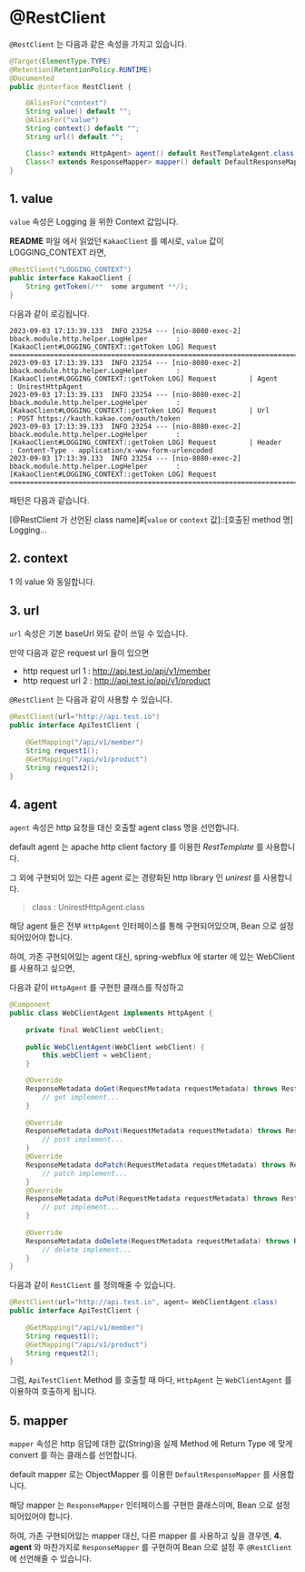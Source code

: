 # @RestClient

`@RestClient` 는 다음과 같은 속성을 가지고 있습니다.

```java
@Target(ElementType.TYPE)
@Retention(RetentionPolicy.RUNTIME)
@Documented
public @interface RestClient {

    @AliasFor("context")
    String value() default "";
    @AliasFor("value")
    String context() default "";
    String url() default "";

    Class<? extends HttpAgent> agent() default RestTemplateAgent.class;
    Class<? extends ResponseMapper> mapper() default DefaultResponseMapper.class;
}
```

## 1. value

`value` 속성은 Logging 을 위한 Context 값입니다.

**README** 파일 에서 읽었던 `KakaoClient` 를 예시로, `value` 값이 LOGGING_CONTEXT 라면,
```java
@RestClient("LOGGING_CONTEXT")
public interface KakaoClient {
    String getToken(/**  some argument **/);
}
```

다음과 같이 로깅됩니다.

```shell
2023-09-03 17:13:39.133  INFO 23254 --- [nio-8080-exec-2] bback.module.http.helper.LogHelper       : [KakaoClient#LOGGING_CONTEXT::getToken LOG] Request		========================================================================================
2023-09-03 17:13:39.133  INFO 23254 --- [nio-8080-exec-2] bback.module.http.helper.LogHelper       : [KakaoClient#LOGGING_CONTEXT::getToken LOG] Request		| Agent				: UnirestHttpAgent
2023-09-03 17:13:39.133  INFO 23254 --- [nio-8080-exec-2] bback.module.http.helper.LogHelper       : [KakaoClient#LOGGING_CONTEXT::getToken LOG] Request		| Url				: POST https://kauth.kakao.com/oauth/token
2023-09-03 17:13:39.133  INFO 23254 --- [nio-8080-exec-2] bback.module.http.helper.LogHelper       : [KakaoClient#LOGGING_CONTEXT::getToken LOG] Request		| Header			: Content-Type - application/x-www-form-urlencoded
2023-09-03 17:13:39.133  INFO 23254 --- [nio-8080-exec-2] bback.module.http.helper.LogHelper       : [KakaoClient#LOGGING_CONTEXT::getToken LOG] Request		========================================================================================
```

패턴은 다음과 같습니다.

[@RestClient 가 선언된 class name]#[`value` or `context` 값]::[호출된 method 명] Logging...

## 2. context

1 의 value 와 동일합니다.

## 3. url

`url` 속성은 기본 baseUrl 와도 같이 쓰일 수 있습니다.

만약 다음과 같은 request url 들이 있으면

* http request url 1 : http://api.test.io/api/v1/member
* http request url 2 : http://api.test.io/api/v1/product

`@RestClient` 는 다음과 같이 사용할 수 있습니다.

```java
@RestClient(url="http://api.test.io")
public interface ApiTestClient {
    
    @GetMapping("/api/v1/member")
    String request1();
    @GetMapping("/api/v1/product")
    String request2();
}
```

## 4. agent

`agent` 속성은 http 요청을 대신 호출할 agent class 명을 선언합니다.

default agent 는 apache http client factory 를 이용한 *RestTemplate* 를 사용합니다.

그 외에 구현되어 있는 다른 agent 로는 경량화된 http library 인 *unirest* 를 사용합니다. 

> class : UnirestHttpAgent.class

해당 agent 들은 전부 `HttpAgent` 인터페이스를 통해 구현되어있으며, Bean 으로 설정되어있어야 합니다.

하여, 가존 구현되어있는 agent 대신, spring-webflux 에 starter 에 있는 WebClient 를 사용하고 싶으면, 

다음과 같이 `HttpAgent` 를 구현한 클래스를 작성하고

```java
@Component
public class WebClientAgent implements HttpAgent {
    
    private final WebClient webClient;
    
    public WebClientAgent(WebClient webClient) {
        this.webClient = webClient;
    }

    @Override
    ResponseMetadata doGet(RequestMetadata requestMetadata) throws RestClientCallException {
        // get implement...
    }
    
    @Override
    ResponseMetadata doPost(RequestMetadata requestMetadata) throws RestClientCallException {
        // post implement...
    }
    @Override
    ResponseMetadata doPatch(RequestMetadata requestMetadata) throws RestClientCallException {
        // patch implement...
    }
    @Override
    ResponseMetadata doPut(RequestMetadata requestMetadata) throws RestClientCallException {
        // put implement...
    }
    
    @Override
    ResponseMetadata doDelete(RequestMetadata requestMetadata) throws RestClientCallException {
        // delete implement...
    }
}
```

다음과 같이 `RestClient` 를 정의해줄 수 있습니다.

```java
@RestClient(url="http://api.test.io", agent= WebClientAgent.class)
public interface ApiTestClient {
    
    @GetMapping("/api/v1/member")
    String request1();
    @GetMapping("/api/v1/product")
    String request2();
}
```

그럼, `ApiTestClient` Method 를 호출할 때 마다, `HttpAgent` 는 `WebClientAgent` 를 이용하여 호출하게 됩니다.

## 5. mapper

`mapper` 속성은 http 응답에 대한 값(String)을 실제 Method 에 Return Type 에 맞게 convert 를 하는 클래스를 선언합니다.

default mapper 로는 ObjectMapper 를 이용한 `DefaultResponseMapper` 를 사용합니다.

해당 mapper 는 `ResponseMapper` 인터페이스를 구현한 클래스이며, Bean 으로 설정되어있어야 합니다.

하여, 가존 구현되어있는 mapper 대신, 다른 mapper 를 사용하고 싶을 경우엔, **4. agent** 와 마찬가지로 `ResponseMapper` 를 구현하여 Bean 으로 설정 후 `@RestClient` 에 선언해줄 수 있습니다.